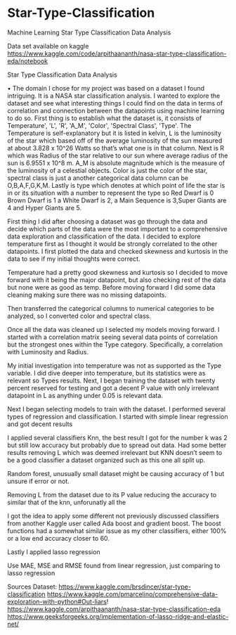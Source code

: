 # Star-Type-Classification
Machine Learning Star Type Classification Data Analysis 

Data set available on kaggle
https://www.kaggle.com/code/arpithaananth/nasa-star-type-classification-eda/notebook

Star Type Classification Data Analysis


•	The domain I chose for my project was based on a dataset I found intriguing. It is a NASA star classification analysis. I wanted to explore the dataset and see what interesting things I could find on the data in terms of correlation and connection between the datapoints using machine learning to do so. First thing is to establish what the dataset is, it consists of Temperature', 'L', 'R', 'A_M', 'Color', 'Spectral Class', 'Type'. The Temperature is self-explanatory but it is listed in kelvin, L is the luminosity of the star which based off of the average luminosity of the sun measured at about 3.828 x 10^26 Watts so that’s what one is in that column. Next is R which was Radius of the star relative to our sun where average radius of the sun is 6.9551 x 10^8 m. A_M is absolute magnitude which is the measure of the luminosity of a celestial objects. Color is just the color of the star, spectral class is just a another categorical data column can be O,B,A,F,G,K,M. Lastly is type which denotes at which point of life the star is in or its situation with a number to represent the type so Red Dwarf is 0 Brown Dwarf is 1 a White Dwarf is 2, a Main Sequence is 3,Super Giants are 4 and Hyper Giants are 5. 
 
First thing I did after choosing a dataset was go through the data and decide which parts of the data were the most important to a comprehensive data exploration and classification of the data. I decided to explore temperature first as I thought it would be strongly correlated to the other datapoints. I first plotted the data and checked skewness and kurtosis in the data to see if my initial thoughts were correct.
 
Temperature had a pretty good skewness and kurtosis so I decided to move forward with it being the major datapoint, but also checking rest of the data but none were as good as temp. Before moving forward I did some data cleaning making sure there was no missing datapoints.
 
Then transferred the categorical columns to numerical categories to be analyzed, so I converted color and spectral class.
 
 Once all the data was cleaned up I selected my models moving forward. I started with a correlation matrix seeing several data points of correlation but the strongest ones within the Type category. Specifically, a correlation with Luminosity and Radius.
 
My initial investigation into temperature was not as supported as the Type variable. I did dive deeper into temperature, but its statistics were as relevant so Types results. Next, I began training the dataset with twenty percent reserved for testing and got a decent P value with only irrelevant datapoint in L as anything under 0.05 is relevant data.
 
Next I began selecting models to train with the dataset. I performed several types of regression and classification. I started with simple linear regression and got decent results 
 
I applied several classifiers
Knn, the best result I got for the number k was 2 but still low accuracy but probably due to spread out data. Had some better results removing L which was deemed irrelevant but KNN doesn’t seem to be a good classifier a dataset organized such as this one all split up.
 
 
Random forest, unusually small dataset might be causing accuracy of 1 but unsure if error or not.
 
Removing L from the dataset due to its P value reducing the accuracy to similar that of the knn, unforunatly all the 
 
I got the idea to apply some different not previously discussed classifiers from another Kaggle user called Ada boost and gradient boost. The boost functions had a somewhat similar issue as my other classifiers, either 100% or a low end accuracy closer to 60.
 
Lastly I applied lasso regression 
 
Use MAE, MSE and RMSE found from linear regression, just comparing to lasso regression

Sources 
Dataset: https://www.kaggle.com/brsdincer/star-type-classification
https://www.kaggle.com/pmarcelino/comprehensive-data-exploration-with-python#Out-liars!
https://www.kaggle.com/arpithaananth/nasa-star-type-classification-eda
https://www.geeksforgeeks.org/implementation-of-lasso-ridge-and-elastic-net/



